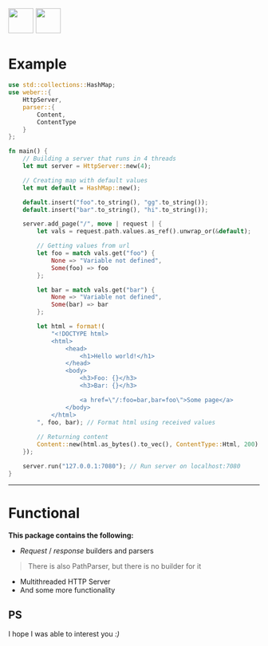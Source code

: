 [<img src="https://crates.io/favicon.ico" width="50"/>](https://crates.io)
[<img src="https://github.githubassets.com/favicons/favicon-dark.svg" width="50"/>](https://github.com/Blinc13/weber)
---
# Example
```rust
use std::collections::HashMap;
use weber::{
    HttpServer,
    parser::{
        Content,
        ContentType
    }
};

fn main() {
    // Building a server that runs in 4 threads
    let mut server = HttpServer::new(4);

    // Creating map with default values
    let mut default = HashMap::new();

    default.insert("foo".to_string(), "gg".to_string());
    default.insert("bar".to_string(), "hi".to_string());

    server.add_page("/", move | request | {
        let vals = request.path.values.as_ref().unwrap_or(&default);

        // Getting values from url
        let foo = match vals.get("foo") {
            None => "Variable not defined",
            Some(foo) => foo
        };

        let bar = match vals.get("bar") {
            None => "Variable not defined",
            Some(bar) => bar
        };

        let html = format!(
            "<!DOCTYPE html>
            <html>
                <head>
                    <h1>Hello world!</h1>
                </head>
                <body>
                    <h3>Foo: {}</h3>
                    <h3>Bar: {}</h3>

                    <a href=\"/:foo=bar,bar=foo\">Some page</a>
                </body>
            </html>
        ", foo, bar); // Format html using received values
        
        // Returning content
        Content::new(html.as_bytes().to_vec(), ContentType::Html, 200)
    });

    server.run("127.0.0.1:7080"); // Run server on localhost:7080
}
```
---
# Functional
**This package contains the following:**
- *Request* / *response* builders and parsers
> There is also PathParser, but there is no builder for it
- Multithreaded HTTP Server
- And some more functionality

## PS
I hope I was able to interest you *:)*